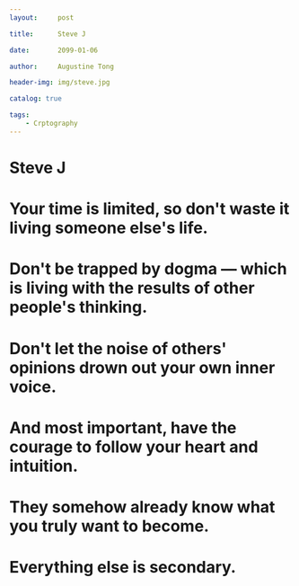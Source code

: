 ```yaml
---
layout:     post

title:      Steve J

date:       2099-01-06

author:     Augustine Tong

header-img: img/steve.jpg

catalog: true

tags:
    - Crptography
---
```


# Steve J
# Your time is limited, so don't waste it living someone else's life. 
# Don't be trapped by dogma — which is living with the results of other people's thinking. 

# Don't let the noise of others' opinions drown out your own inner voice. 
# And most important, have the courage to follow your heart and intuition. 
# They somehow already know what you truly want to become. 

# Everything else is secondary.
